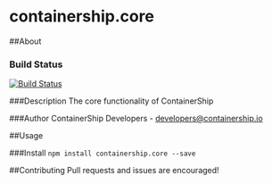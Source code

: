 containership.core
==================

##About

### Build Status
[![Build Status](https://drone.containership.io/api/badges/containership/containership.core/status.svg)](https://drone.containership.io/containership/containership.core)

###Description
The core functionality of ContainerShip

###Author
ContainerShip Developers - developers@containership.io

##Usage

###Install
`npm install containership.core --save`

##Contributing
Pull requests and issues are encouraged!
